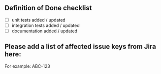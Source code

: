 ## Definition of Done checklist

- [ ] unit tests added / updated
- [ ] integration tests added / updated
- [ ] documentation added / updated

## Please add a list of affected issue keys from Jira here:

For example:
ABC-123
